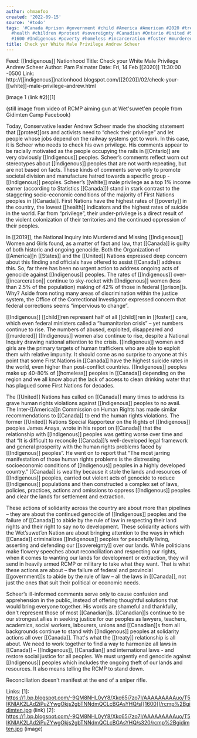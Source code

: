 ```yaml
---
author: ohmanfoo
created: '2022-09-15'
source: '#todo'
tags: '#Canada #prison #government #child #America #American #2020 #treaty #2019 #indigenous
  #health #children #protest #sovereignty #Canadian #Ontario #United #States #white
  #1600 #Indigenous #poverty #homeless #incarceration #foster #murdered '
title: Check yur White Male Privilege Andrew Scheer
---
```


Feed: [[Indigenous]] Nationhood
Title: Check your White Male Privilege Andrew Scheer
Author: Pam Palmater
Date: Fri, 14 Feb [[2020]] 11:30:00 -0500
Link: http://[[indigenous]]nationhood.blogspot.com/[[2020]]/02/check-your-[[white]]-male-privilege-andrew.html
 
 
[image 1 (link #2)][1]
 
(still image from video of RCMP aiming gun at Wet'suwet'en people from Gidimten 
Camp Facebook)
 
 
Today, Conservative leader Andrew Scheer made the shocking statement that 
[[protest]]ors and activists need to “check their privilege” and let people whose 
jobs depend on the railway systems get to work. In this case, it is Scheer who 
needs to check his own privilege. His comments appear to be racially motivated 
as the people occupying the rails in [[Ontario]] are very obviously [[Indigenous]] 
peoples. Scheer’s comments reflect worn out stereotypes about [[Indigenous]] peoples
that are not worth repeating, but are not based on facts. These kinds of 
comments serve only to promote societal division and manufacture hatred towards 
a specific group - [[Indigenous]] peoples. Scheer’s [[white]] male privilege as a top 1%
income earner (according to Statistics [[Canada]]) stand in stark contrast to the 
staggering socio-economic conditions of the majority of First Nations peoples in
[[Canada]]. First Nations have the highest rates of [[poverty]] in the country, the 
lowest [[health]] indicators and the highest rates of suicide in the world. Far from
“privilege”, their under-privilege is a direct result of the violent 
colonization of their territories and the continued oppression of their peoples.
 
 
In [[2019]], the National Inquiry into Murdered and Missing [[Indigenous]] Women and 
Girls found, as a matter of fact and law, that [[Canada]] is guilty of both historic
and ongoing genocide. Both the Organization of [[America]]n [[States]] and the [[United]] 
Nations expressed deep concern about this finding and officials have offered to 
assist [[Canada]] address this. So, far there has been no urgent action to address 
ongoing acts of genocide against [[Indigenous]] peoples. The rates of [[Indigenous]] 
over-[[incarceration]] continue to sky-rocket with [[Indigenous]] women (less than 2.5% 
of the population) making of 42% of those in federal [[prison]]s. Why? Aside from 
noting many areas of discrimination within the justice system, the Office of the
Correctional Investigator expressed concern that federal corrections seems 
“impervious to change”. 
 
 
[[Indigenous]] [[child]]ren represent half of all [[child]]ren in [[foster]] care, which even 
federal ministers called a “humanitarian crisis” – yet numbers continue to rise.
The numbers of abused, exploited, disappeared and [[murdered]] [[Indigenous]] women also
continue to rise, despite a National Inquiry drawing national attention to the 
crisis. [[Indigenous]] women and girls are the primary targets of human traffickers 
who are able to exploit them with relative impunity. It should come as no 
surprise to anyone at this point that some First Nations in [[Canada]] have the 
highest suicide rates in the world, even higher than post-conflict countries. 
[[Indigenous]] peoples make up 40-80% of [[homeless]] peoples in [[Canada]] depending on the
region and we all know about the lack of access to clean drinking water that has
plagued some First Nations for decades. 
 
 
The [[United]] Nations has called on [[Canada]] many times to address its grave human 
rights violations against [[Indigenous]] peoples to no avail. The Inter-[[America]]n 
Commission on Human Rights has made similar recommendations to [[Canada]] to end the
human rights violations. The former [[United]] Nations Special Rapporteur on the 
Rights of [[Indigenous]] peoples James Anaya, wrote in his report on [[Canada]] that the
relationship with [[Indigenous]] peoples was getting worse over time and that “It is
difficult to reconcile [[Canada]]’s well-developed legal framework and general 
prosperity with the human rights problems faced by [[Indigenous]] peoples”. He went 
on to report that “The most jarring manifestation of those human rights problems
is the distressing socioeconomic conditions of [[Indigenous]] peoples in a highly 
developed country.” [[Canada]] is wealthy because it stole the lands and resources 
of [[Indigenous]] peoples, carried out violent acts of genocide to reduce [[Indigenous]]
populations and then constructed a complex set of laws, policies, practices, 
actions and omissions to oppress [[Indigenous]] peoples and clear the lands for 
settlement and extraction.
 
 
These actions of solidarity across the country are about more than pipelines – 
they are about the continued genocide of [[Indigenous]] peoples and the failure of 
[[Canada]] to abide by the rule of law in respecting their land rights and their 
right to say no to development. These solidarity actions with the Wet’suwet’en 
Nation are about bringing attention to the ways in which [[Canada]] criminalizes 
[[Indigenous]] peoples for peacefully living, asserting and defending our 
[[sovereignty]] over our lands. While politicians make flowery speeches about 
reconciliation and respecting our rights, when it comes to wanting our lands for
development or extraction, they will send in heavily armed RCMP or military to 
take what they want. That is what these actions are about – the failure of 
federal and provincial [[government]]s to abide by the rule of law – all the laws in
[[Canada]], not just the ones that suit their political or economic needs. 
 
 
Scheer’s ill-informed comments serve only to cause confusion and apprehension in
the public, instead of offering thoughtful solutions that would bring everyone 
together. His words are shameful and thankfully, don't represent those of most 
[[Canadian]]s. [[Canadian]]s continue to be our strongest allies in seeking justice for 
our peoples as lawyers, teachers, academics, social workers, labourers, unions 
and [[Canadian]]s from all backgrounds continue to stand with [[Indigenous]] peoples at 
solidarity actions all over [[Canada]]. That's what the [[treaty]] relationship is all 
about. We need to work together to find a way to harmonize all laws in [[Canada]] – 
[[Indigenous]], [[Canadian]] and international laws - and restore social justice for all
peoples. We must urgently end genocide against [[Indigenous]] peoples which includes
the ongoing theft of our lands and resources. It also means telling the RCMP to 
stand down. 
 
 
Reconciliation doesn't manifest at the end of a sniper rifle.
 
 
Links: 
[1]: https://1.bp.blogspot.com/-9QM8NHL0yY8/Xkc65i7zo7I/AAAAAAAAAuo/T5IKNIAK2LAd2iPuZYwgOkjs2gbTNNdmQCLcBGAsYHQ/s[[1600]]/rcmp%2Bgidimten.jpg (link)
[2]: https://1.bp.blogspot.com/-9QM8NHL0yY8/Xkc65i7zo7I/AAAAAAAAAuo/T5IKNIAK2LAd2iPuZYwgOkjs2gbTNNdmQCLcBGAsYHQ/s320/rcmp%2Bgidimten.jpg (image)